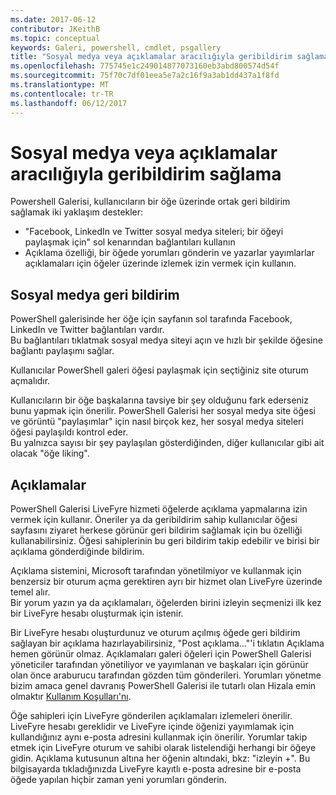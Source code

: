 ```yaml
---
ms.date: 2017-06-12
contributor: JKeithB
ms.topic: conceptual
keywords: Galeri, powershell, cmdlet, psgallery
title: "Sosyal medya veya açıklamalar aracılığıyla geribildirim sağlama"
ms.openlocfilehash: 775745e1c249014877073160eb3abd800574d54f
ms.sourcegitcommit: 75f70c7df01eea5e7a2c16f9a3ab1dd437a1f8fd
ms.translationtype: MT
ms.contentlocale: tr-TR
ms.lasthandoff: 06/12/2017
---
```

# <a name="providing-feedback-via-social-media-or-comments"></a>Sosyal medya veya açıklamalar aracılığıyla geribildirim sağlama

Powershell Galerisi, kullanıcıların bir öğe üzerinde ortak geri bildirim sağlamak iki yaklaşım destekler:

* "Facebook, LinkedIn ve Twitter sosyal medya siteleri; bir öğeyi paylaşmak için" sol kenarından bağlantıları kullanın
* Açıklama özelliği, bir öğede yorumları gönderin ve yazarlar yayımlarlar açıklamaları için öğeler üzerinde izlemek izin vermek için kullanın.

## <a name="social-media-feedback"></a>Sosyal medya geri bildirim
PowerShell galerisinde her öğe için sayfanın sol tarafında Facebook, LinkedIn ve Twitter bağlantıları vardır.   
Bu bağlantıları tıklatmak sosyal medya siteyi açın ve hızlı bir şekilde öğesine bağlantı paylaşımı sağlar.

Kullanıcılar PowerShell galeri öğesi paylaşmak için seçtiğiniz site oturum açmalıdır.     

Kullanıcıların bir öğe başkalarına tavsiye bir şey olduğunu fark ederseniz bunu yapmak için önerilir. PowerShell Galerisi her sosyal medya site öğesi ve görüntü "paylaşımlar" için nasıl birçok kez, her sosyal medya siteleri öğesi paylaşıldı kontrol eder.  
Bu yalnızca sayısı bir şey paylaşılan gösterdiğinden, diğer kullanıcılar gibi ait olacak "öğe liking".


## <a name="comments"></a>Açıklamalar
PowerShell Galerisi LiveFyre hizmeti öğelerde açıklama yapmalarına izin vermek için kullanır.
Öneriler ya da geribildirim sahip kullanıcılar öğesi sayfasını ziyaret herkese görünür geri bildirim sağlamak için bu özelliği kullanabilirsiniz.
Öğesi sahiplerinin bu geri bildirim takip edebilir ve birisi bir açıklama gönderdiğinde bildirim. 

Açıklama sistemini, Microsoft tarafından yönetilmiyor ve kullanmak için benzersiz bir oturum açma gerektiren ayrı bir hizmet olan LiveFyre üzerinde temel alır.  
Bir yorum yazın ya da açıklamaları, öğelerden birini izleyin seçmenizi ilk kez bir LiveFyre hesabı oluşturmak için istenir.

Bir LiveFyre hesabı oluşturdunuz ve oturum açılmış öğede geri bildirim sağlayan bir açıklama hazırlayabilirsiniz, "Post açıklama..."'i tıklatın Açıklama hemen görünür olmaz. Açıklamaları galeri öğeleri için PowerShell Galerisi yöneticiler tarafından yönetiliyor ve yayımlanan ve başkaları için görünür olan önce araburucu tarafından gözden tüm gönderileri.
Yorumları yönetme bizim amaca genel davranış PowerShell Galerisi ile tutarlı olan Hizala emin olmaktır [Kullanım Koşulları'nı](https://www.powershellgallery.com/policies/Terms).  

Öğe sahipleri için LiveFyre gönderilen açıklamaları izlemeleri önerilir. LiveFyre hesabı gereklidir ve LiveFyre içinde öğenizi yayımlamak için kullandığınız aynı e-posta adresini kullanmak için önerilir. Yorumlar takip etmek için LiveFyre oturum ve sahibi olarak listelendiği herhangi bir öğeye gidin. Açıklama kutusunun altına her öğenin altındaki, bkz: "izleyin +". Bu bilgisayarda tıkladığınızda LiveFyre kayıtlı e-posta adresine bir e-posta öğede yapılan hiçbir zaman yeni yorumları gönderin.

